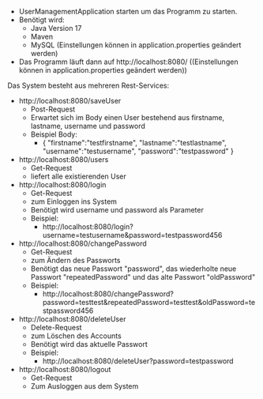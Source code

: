 - UserManagementApplication starten um das Programm zu starten.
- Benötigt wird:
  - Java Version 17
  - Maven
  - MySQL (Einstellungen können in application.properties geändert werden)
- Das Programm läuft dann auf http://localhost:8080/ ((Einstellungen können in application.properties geändert werden))


Das System besteht aus mehreren Rest-Services:
- http://localhost:8080/saveUser
  - Post-Request
  - Erwartet sich im Body einen User bestehend aus firstname, lastname, username und password
  - Beispiel Body:
    - {
      "firstname":"testfirstname",
      "lastname":"testlastname",
      "username":"testusername",
      "password":"testpassword"
      }
- http://localhost:8080/users
  - Get-Request
  - liefert alle existierenden User
- http://localhost:8080/login
  - Get-Request
  - zum Einloggen ins System
  - Benötigt wird username und password als Parameter
  - Beispiel:
    - http://localhost:8080/login?username=testusername&password=testpassword456
- http://localhost:8080/changePassword
  - Get-Request
  - zum Ändern des Passworts
  - Benötigt das neue Passwort "password", das wiederholte neue Passwort "repeatedPassword" und das alte Passwort "oldPassword"
  - Beispiel:
    - http://localhost:8080/changePassword?password=testtest&repeatedPassword=testtest&oldPassword=testpassword456
- http://localhost:8080/deleteUser
  - Delete-Request
  - zum Löschen des Accounts
  - Benötigt wird das aktuelle Passwort
  - Beispiel:
    - http://localhost:8080/deleteUser?password=testpassword
- http://localhost:8080/logout
  - Get-Request
  - Zum Ausloggen aus dem System